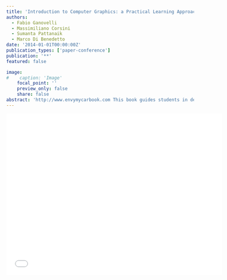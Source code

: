 ```yaml
---
title: 'Introduction to Computer Graphics: a Practical Learning Approach'
authors:
  - Fabio Ganovelli
  - Massimiliano Corsini
  - Sumanta Pattanaik
  - Marco Di Benedetto
date: '2014-01-01T00:00:00Z'
publication_types: ['paper-conference']
publication: '**'
featured: false

image:
#    caption: 'Image'
    focal_point: ''
    preview_only: false
    share: false
abstract: 'http://www.envymycarbook.com This book guides students in developing their own interactive graphics application. The authors show step by step how to implement computer graphics concepts and theory using the EnvyMyCar (NVMC) framework as a consistent example throughout the text. They use the WebGL graphics API to develop NVMC, a simple, interactive car racing game. Each chapter focuses on a particular computer graphics aspect, such as 3D modeling and lighting. The authors help students understand how to handle 3D geometric transformations, texturing, complex lighting effects, and more. This practical approach leads students to draw the elements and effects needed to ultimately create a visually pleasing car racing game.'
---
```

<iframe width="580" height="435" src="//www.youtube.com/embed/t0bvzHW-e5I" frameborder="0" frameborder="0" allowfullscreen>


